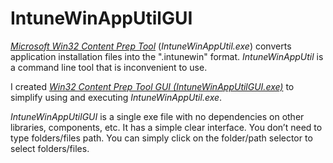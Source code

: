 # IntuneWinAppUtilGUI
<!-- wp:paragraph -->
<p><em><a href="https://go.microsoft.com/fwlink/?linkid=2065730">Microsoft Win32 Content Prep Tool</a> </em> (<em>IntuneWinAppUtil.exe</em>) converts application installation files into the ".intunewin" format. <em>IntuneWinAppUtil</em> is a command line tool that is inconvenient to use.</p>
<!-- /wp:paragraph -->

<!-- wp:paragraph -->
<p>I created <em><a href="https://saadkhamis.com/intunewinapputilgui/">Win32 Content Prep Tool GUI (IntuneWinAppUtilGUI.exe)</a></em> to simplify using and executing <em>IntuneWinAppUtil.exe</em>.</p>
<!-- /wp:paragraph -->

<!-- wp:paragraph -->
<p><em>IntuneWinAppUtilGUI</em> is a single exe file with no dependencies on other libraries, components, etc. It has a simple clear interface. You don’t need to type folders/files path. You can simply click on the folder/path selector to select folders/files.</p>
<!-- /wp:paragraph -->

<!-- wp:image {"id":715,"sizeSlug":"large","linkDestination":"none"} -->
<figure class="wp-block-image size-large"><img src="https://saadkhamis.com/wp-content/uploads/2022/06/IntuneWinAppUtilGUI_Notepad_20-1024x968.png" alt="" class="wp-image-715"/></figure>
<!-- /wp:image -->
